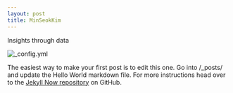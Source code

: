 ```yaml
---
layout: post
title: MinSeokKim
---
```


Insights through data

![_config.yml](https://avatars0.githubusercontent.com/u/12854813?v=3&s=460)


The easiest way to make your first post is to edit this one. Go into /_posts/ and update the Hello World markdown file. For more instructions head over to the [Jekyll Now repository](https://github.com/barryclark/jekyll-now) on GitHub.
